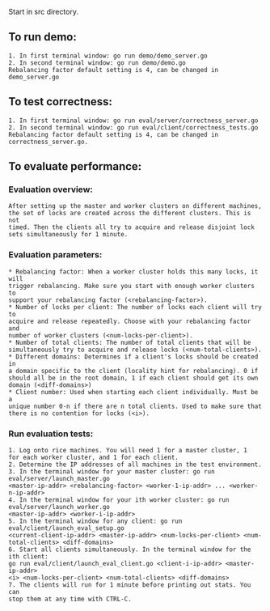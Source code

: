 Start in src directory.

## To run demo:
    1. In first terminal window: go run demo/demo_server.go
    2. In second terminal window: go run demo/demo.go
    Rebalancing factor default setting is 4, can be changed in 
    demo_server.go

## To test correctness:
    1. In first terminal window: go run eval/server/correctness_server.go
    2. In second terminal window: go run eval/client/correctness_tests.go
    Rebalancing factor default setting is 4, can be changed in 
    correctness_server.go.

## To evaluate performance:
### Evaluation overview:
    After setting up the master and worker clusters on different machines,
    the set of locks are created across the different clusters. This is not
    timed. Then the clients all try to acquire and release disjoint lock
    sets simultaneously for 1 minute.

### Evaluation parameters:
    * Rebalancing factor: When a worker cluster holds this many locks, it will
    trigger rebalancing. Make sure you start with enough worker clusters to
    support your rebalancing factor (<rebalancing-factor>).
    * Number of locks per client: The number of locks each client will try to
    acquire and release repeatedly. Choose with your rebalancing factor and
    number of worker clusters (<num-locks-per-client>).
    * Number of total clients: The number of total clients that will be 
    simultaneously try to acquire and release locks (<num-total-clients>).
    * Different domains: Determines if a client's locks should be created in
    a domain specific to the client (locality hint for rebalancing). 0 if
    should all be in the root domain, 1 if each client should get its own
    domain (<diff-domains>)
    * Client number: Used when starting each client individually. Must be a
    unique number 0-n if there are n total clients. Used to make sure that
    there is no contention for locks (<i>).
    
### Run evaluation tests:
    1. Log onto rice machines. You will need 1 for a master cluster, 1
    for each worker cluster, and 1 for each client.
    2. Determine the IP addresses of all machines in the test environment.
    3. In the terminal window for your master cluster: go run eval/server/launch_master.go
    <master-ip-addr> <rebalancing-factor> <worker-1-ip-addr> ... <worker-n-ip-addr>
    4. In the terminal window for your ith worker cluster: go run eval/server/launch_worker.go
    <master-ip-addr> <worker-i-ip-addr>
    5. In the terminal window for any client: go run eval/client/launch_eval_setup.go
    <current-client-ip-addr> <master-ip-addr> <num-locks-per-client> <num-total-clients> <diff-domains>
    6. Start all clients simultaneously. In the terminal window for the ith client: 
    go run eval/client/launch_eval_client.go <client-i-ip-addr> <master-ip-addr> 
    <i> <num-locks-per-client> <num-total-clients> <diff-domains>
    7. The clients will run for 1 minute before printing out stats. You can
    stop them at any time with CTRL-C.
